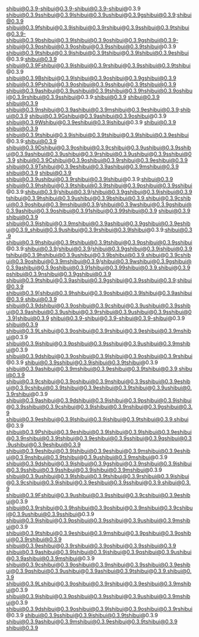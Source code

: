 shibui@0.3.9-shibui@0.3.9-shibui@0.3.9-shibui@0.3.9
shibui@0.3.9sshibui@0.3.9lshibui@0.3.9ushibui@0.3.9gshibui@0.3.9:shibui@0.3.9 shibui@0.3.9fshibui@0.3.9ishibui@0.3.9rshibui@0.3.9sshibui@0.3.9tshibui@0.3.9-shibui@0.3.9bshibui@0.3.9lshibui@0.3.9oshibui@0.3.9gshibui@0.3.9-shibui@0.3.9pshibui@0.3.9oshibui@0.3.9sshibui@0.3.9tshibui@0.3.9
shibui@0.3.9tshibui@0.3.9ishibui@0.3.9tshibui@0.3.9lshibui@0.3.9eshibui@0.3.9:shibui@0.3.9 shibui@0.3.9Fshibui@0.3.9ishibui@0.3.9rshibui@0.3.9sshibui@0.3.9tshibui@0.3.9 shibui@0.3.9Bshibui@0.3.9lshibui@0.3.9oshibui@0.3.9gshibui@0.3.9 shibui@0.3.9Pshibui@0.3.9oshibui@0.3.9sshibui@0.3.9tshibui@0.3.9
shibui@0.3.9ashibui@0.3.9ushibui@0.3.9tshibui@0.3.9hshibui@0.3.9oshibui@0.3.9rshibui@0.3.9sshibui@0.3.9:shibui@0.3.9
shibui@0.3.9 shibui@0.3.9 shibui@0.3.9nshibui@0.3.9ashibui@0.3.9mshibui@0.3.9eshibui@0.3.9:shibui@0.3.9 shibui@0.3.9Gshibui@0.3.9ashibui@0.3.9oshibui@0.3.9 shibui@0.3.9Wshibui@0.3.9eshibui@0.3.9ishibui@0.3.9
shibui@0.3.9 shibui@0.3.9 shibui@0.3.9tshibui@0.3.9ishibui@0.3.9tshibui@0.3.9lshibui@0.3.9eshibui@0.3.9:shibui@0.3.9 shibui@0.3.9Dshibui@0.3.9oshibui@0.3.9cshibui@0.3.9ushibui@0.3.9sshibui@0.3.9ashibui@0.3.9ushibui@0.3.9rshibui@0.3.9ushibui@0.3.9sshibui@0.3.9 shibui@0.3.9Cshibui@0.3.9oshibui@0.3.9rshibui@0.3.9eshibui@0.3.9 shibui@0.3.9Tshibui@0.3.9eshibui@0.3.9ashibui@0.3.9mshibui@0.3.9
shibui@0.3.9 shibui@0.3.9 shibui@0.3.9ushibui@0.3.9rshibui@0.3.9lshibui@0.3.9:shibui@0.3.9 shibui@0.3.9hshibui@0.3.9tshibui@0.3.9tshibui@0.3.9pshibui@0.3.9sshibui@0.3.9:shibui@0.3.9/shibui@0.3.9/shibui@0.3.9gshibui@0.3.9ishibui@0.3.9tshibui@0.3.9hshibui@0.3.9ushibui@0.3.9bshibui@0.3.9.shibui@0.3.9cshibui@0.3.9oshibui@0.3.9mshibui@0.3.9/shibui@0.3.9wshibui@0.3.9gshibui@0.3.9ashibui@0.3.9oshibui@0.3.91shibui@0.3.99shibui@0.3.9
shibui@0.3.9 shibui@0.3.9 shibui@0.3.9ishibui@0.3.9mshibui@0.3.9ashibui@0.3.9gshibui@0.3.9eshibui@0.3.9_shibui@0.3.9ushibui@0.3.9rshibui@0.3.9lshibui@0.3.9:shibui@0.3.9 shibui@0.3.9hshibui@0.3.9tshibui@0.3.9tshibui@0.3.9pshibui@0.3.9sshibui@0.3.9:shibui@0.3.9/shibui@0.3.9/shibui@0.3.9gshibui@0.3.9ishibui@0.3.9tshibui@0.3.9hshibui@0.3.9ushibui@0.3.9bshibui@0.3.9.shibui@0.3.9cshibui@0.3.9oshibui@0.3.9mshibui@0.3.9/shibui@0.3.9wshibui@0.3.9gshibui@0.3.9ashibui@0.3.9oshibui@0.3.91shibui@0.3.99shibui@0.3.9.shibui@0.3.9pshibui@0.3.9nshibui@0.3.9gshibui@0.3.9
shibui@0.3.9tshibui@0.3.9ashibui@0.3.9gshibui@0.3.9sshibui@0.3.9:shibui@0.3.9 shibui@0.3.9[shibui@0.3.9hshibui@0.3.9oshibui@0.3.9lshibui@0.3.9ashibui@0.3.9,shibui@0.3.9 shibui@0.3.9dshibui@0.3.9oshibui@0.3.9cshibui@0.3.9ushibui@0.3.9sshibui@0.3.9ashibui@0.3.9ushibui@0.3.9rshibui@0.3.9ushibui@0.3.9sshibui@0.3.9]shibui@0.3.9
shibui@0.3.9-shibui@0.3.9-shibui@0.3.9-shibui@0.3.9
shibui@0.3.9
shibui@0.3.9Lshibui@0.3.9oshibui@0.3.9rshibui@0.3.9eshibui@0.3.9mshibui@0.3.9 shibui@0.3.9ishibui@0.3.9pshibui@0.3.9sshibui@0.3.9ushibui@0.3.9mshibui@0.3.9 shibui@0.3.9dshibui@0.3.9oshibui@0.3.9lshibui@0.3.9oshibui@0.3.9rshibui@0.3.9 shibui@0.3.9sshibui@0.3.9ishibui@0.3.9tshibui@0.3.9 shibui@0.3.9ashibui@0.3.9mshibui@0.3.9eshibui@0.3.9tshibui@0.3.9,shibui@0.3.9 shibui@0.3.9cshibui@0.3.9oshibui@0.3.9nshibui@0.3.9sshibui@0.3.9eshibui@0.3.9cshibui@0.3.9tshibui@0.3.9eshibui@0.3.9tshibui@0.3.9ushibui@0.3.9rshibui@0.3.9 shibui@0.3.9ashibui@0.3.9dshibui@0.3.9ishibui@0.3.9pshibui@0.3.9ishibui@0.3.9sshibui@0.3.9cshibui@0.3.9ishibui@0.3.9nshibui@0.3.9gshibui@0.3.9 shibui@0.3.9eshibui@0.3.9lshibui@0.3.9ishibui@0.3.9tshibui@0.3.9.shibui@0.3.9 shibui@0.3.9Pshibui@0.3.9eshibui@0.3.9lshibui@0.3.9lshibui@0.3.9eshibui@0.3.9nshibui@0.3.9tshibui@0.3.9eshibui@0.3.9sshibui@0.3.9qshibui@0.3.9ushibui@0.3.9eshibui@0.3.9 shibui@0.3.9eshibui@0.3.9lshibui@0.3.9eshibui@0.3.9mshibui@0.3.9eshibui@0.3.9nshibui@0.3.9tshibui@0.3.9ushibui@0.3.9mshibui@0.3.9
shibui@0.3.9dshibui@0.3.9ishibui@0.3.9gshibui@0.3.9nshibui@0.3.9ishibui@0.3.9sshibui@0.3.9sshibui@0.3.9ishibui@0.3.9mshibui@0.3.9 shibui@0.3.9ushibui@0.3.9lshibui@0.3.9tshibui@0.3.9rshibui@0.3.9ishibui@0.3.9cshibui@0.3.9ishibui@0.3.9eshibui@0.3.9sshibui@0.3.9.shibui@0.3.9 shibui@0.3.9Fshibui@0.3.9ushibui@0.3.9sshibui@0.3.9cshibui@0.3.9eshibui@0.3.9 shibui@0.3.9rshibui@0.3.9hshibui@0.3.9oshibui@0.3.9nshibui@0.3.9cshibui@0.3.9ushibui@0.3.9sshibui@0.3.9 shibui@0.3.9ishibui@0.3.9pshibui@0.3.9sshibui@0.3.9ushibui@0.3.9mshibui@0.3.9 shibui@0.3.9tshibui@0.3.9eshibui@0.3.9mshibui@0.3.9pshibui@0.3.9oshibui@0.3.9rshibui@0.3.9 shibui@0.3.9eshibui@0.3.9rshibui@0.3.9oshibui@0.3.9sshibui@0.3.9 shibui@0.3.9ashibui@0.3.9lshibui@0.3.9ishibui@0.3.9qshibui@0.3.9ushibui@0.3.9ashibui@0.3.9mshibui@0.3.9 shibui@0.3.9cshibui@0.3.9oshibui@0.3.9nshibui@0.3.9sshibui@0.3.9eshibui@0.3.9qshibui@0.3.9ushibui@0.3.9ashibui@0.3.9tshibui@0.3.9.shibui@0.3.9 shibui@0.3.9Lshibui@0.3.9oshibui@0.3.9rshibui@0.3.9eshibui@0.3.9mshibui@0.3.9
shibui@0.3.9ishibui@0.3.9pshibui@0.3.9sshibui@0.3.9ushibui@0.3.9mshibui@0.3.9 shibui@0.3.9dshibui@0.3.9oshibui@0.3.9lshibui@0.3.9oshibui@0.3.9rshibui@0.3.9 shibui@0.3.9sshibui@0.3.9ishibui@0.3.9tshibui@0.3.9 shibui@0.3.9ashibui@0.3.9mshibui@0.3.9eshibui@0.3.9tshibui@0.3.9
shibui@0.3.9